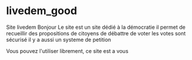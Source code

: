 # livedem_good
Site livedem
Bonjour
Le site est un site dédié à la démocratie
il permet de recueillir des propositions de citoyens
de débattre
de voter
les votes sont sécurisé
il y a aussi un systeme de petition

Vous pouvez l'utiliser librement, ce site est a vous
